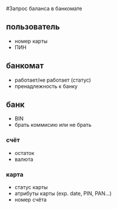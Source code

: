 #Запрос баланса в банкомате

## пользователь
* номер карты
* ПИН
## банкомат
* работает/не работает (статус)
* пренадлежность к банку
## банк
* BIN
* брать коммисию или не брать
### счёт
* остаток
* валюта
### карта
* статус карты
* атрибуты карты (exp. date, PIN, PAN...)
* номер счёта




